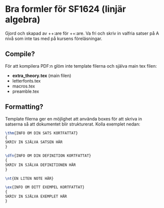 # Bra formler för SF1624 (linjär algebra)
Gjord och skapad av ++:are för ++:are. Va fri och skriv in valfria satser på A nivå som inte tas med på kursens föreläsningar.

## Compile?
För att kompilera PDF:n glöm inte template filerna och själva main tex filen:
- **extra_theory.tex** (main filen)
- letterfonts.tex
- macros.tex
- preamble.tex

## Formatting?
Template filerna ger en möjlighet att använda boxes för att skriva in satserna så att dokumentet blir strukturerat. Kolla exemplet nedan:

```tex
\thm{INFO OM DIN SATS KORTFATTAT}
{
SKRIV IN SJÄLVA SATSEN HÄR
}

\dfn{INFO OM DIN DEFINITION KORTFATTAT}
{
SKRIV IN SJÄLVA DEFINITIONEN HÄR
}

\nt{EN LITEN NOTE HÄR}

\ex{INFO OM DITT EXEMPEL KORTFATTAT}
{
SKRIV IN SJÄLVA EXEMPLET HÄR
}
```

